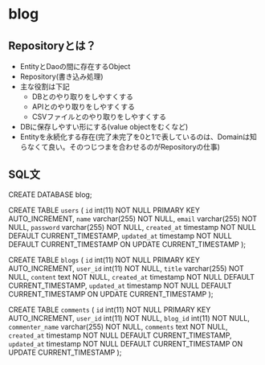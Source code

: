 # blog

## Repositoryとは？
- EntityとDaoの間に存在するObject
- Repository(書き込み処理)
- 主な役割は下記
  * DBとのやり取りをしやすくする
  * APIとのやり取りをしやすくする
  * CSVファイルとのやり取りをしやすくする
- DBに保存しやすい形にする(value objectをむくなど)
- Entityを永続化する存在(完了未完了を0と1で表しているのは、Domainは知らなくて良い。そのつじつまを合わせるのがRepositoryの仕事)
## SQL文

CREATE DATABASE blog;

CREATE TABLE `users` (
  `id` int(11) NOT NULL PRIMARY KEY AUTO_INCREMENT,
  `name` varchar(255) NOT NULL,
  `email` varchar(255) NOT NULL,
  `password` varchar(255) NOT NULL,
  `created_at` timestamp NOT NULL DEFAULT CURRENT_TIMESTAMP,
  `updated_at` timestamp NOT NULL DEFAULT CURRENT_TIMESTAMP ON UPDATE CURRENT_TIMESTAMP
);

CREATE TABLE `blogs` (
  `id` int(11) NOT NULL PRIMARY KEY AUTO_INCREMENT,
  `user_id` int(11) NOT NULL,
  `title` varchar(255) NOT NULL,
  `content` text NOT NULL,
  `created_at` timestamp NOT NULL DEFAULT CURRENT_TIMESTAMP,
  `updated_at` timestamp NOT NULL DEFAULT CURRENT_TIMESTAMP ON UPDATE CURRENT_TIMESTAMP
); 

CREATE TABLE `comments` (
  `id` int(11) NOT NULL PRIMARY KEY AUTO_INCREMENT,
  `user_id` int(11) NOT NULL,
  `blog_id` int(11) NOT NULL,
  `commenter_name` varchar(255) NOT NULL,
  `comments` text NOT NULL,
  `created_at` timestamp NOT NULL DEFAULT CURRENT_TIMESTAMP,
  `updated_at` timestamp NOT NULL DEFAULT CURRENT_TIMESTAMP ON UPDATE CURRENT_TIMESTAMP
); 
